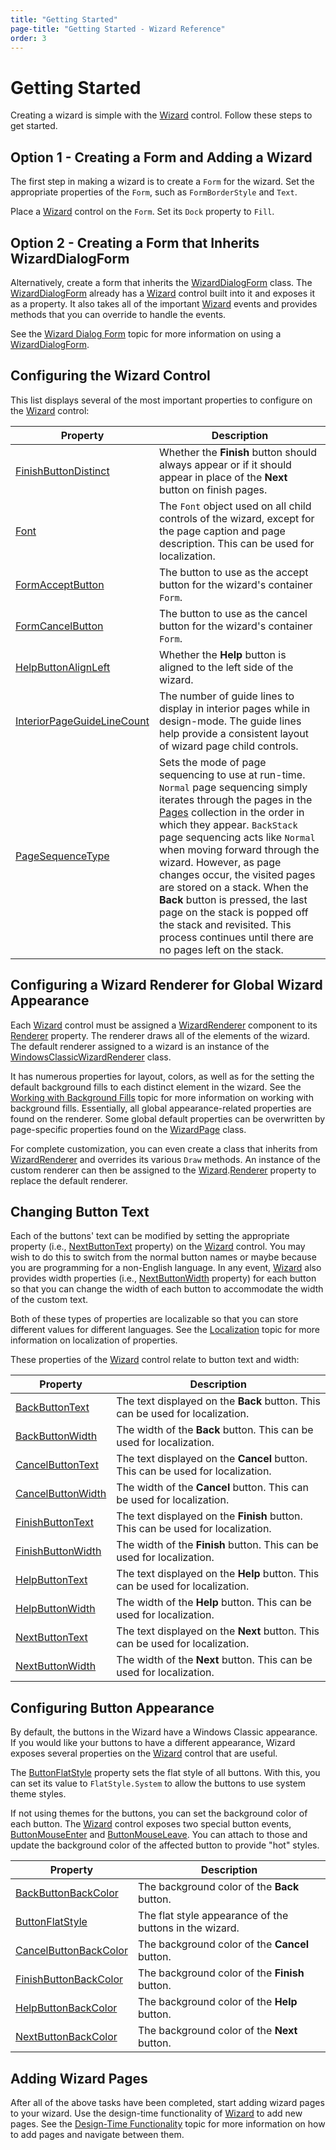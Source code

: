```yaml
---
title: "Getting Started"
page-title: "Getting Started - Wizard Reference"
order: 3
---
```

# Getting Started

Creating a wizard is simple with the [Wizard](xref:@ActiproUIRoot.Controls.Wizard.Wizard) control.  Follow these steps to get started.

## Option 1 - Creating a Form and Adding a Wizard

The first step in making a wizard is to create a `Form` for the wizard.  Set the appropriate properties of the `Form`, such as `FormBorderStyle` and `Text`.

Place a [Wizard](xref:@ActiproUIRoot.Controls.Wizard.Wizard) control on the `Form`.  Set its `Dock` property to `Fill`.

## Option 2 - Creating a Form that Inherits WizardDialogForm

Alternatively, create a form that inherits the [WizardDialogForm](xref:@ActiproUIRoot.Controls.Wizard.WizardDialogForm) class.  The [WizardDialogForm](xref:@ActiproUIRoot.Controls.Wizard.WizardDialogForm) already has a [Wizard](xref:@ActiproUIRoot.Controls.Wizard.Wizard) control built into it and exposes it as a property.  It also takes all of the important [Wizard](xref:@ActiproUIRoot.Controls.Wizard.Wizard) events and provides methods that you can override to handle the events.

See the [Wizard Dialog Form](wizard-dialog-form.md) topic for more information on using a [WizardDialogForm](xref:@ActiproUIRoot.Controls.Wizard.WizardDialogForm).

## Configuring the Wizard Control

This list displays several of the most important properties to configure on the [Wizard](xref:@ActiproUIRoot.Controls.Wizard.Wizard) control:

| Property | Description |
|-----|-----|
| [FinishButtonDistinct](xref:@ActiproUIRoot.Controls.Wizard.Wizard.FinishButtonDistinct) | Whether the **Finish** button should always appear or if it should appear in place of the **Next** button on finish pages. |
| [Font](xref:@ActiproUIRoot.Controls.Wizard.Wizard.Font) | The `Font` object used on all child controls of the wizard, except for the page caption and page description.  This can be used for localization. |
| [FormAcceptButton](xref:@ActiproUIRoot.Controls.Wizard.Wizard.FormAcceptButton) | The button to use as the accept button for the wizard's container `Form`. |
| [FormCancelButton](xref:@ActiproUIRoot.Controls.Wizard.Wizard.FormCancelButton) | The button to use as the cancel button for the wizard's container `Form`. |
| [HelpButtonAlignLeft](xref:@ActiproUIRoot.Controls.Wizard.Wizard.HelpButtonAlignLeft) | Whether the **Help** button is aligned to the left side of the wizard. |
| [InteriorPageGuideLineCount](xref:@ActiproUIRoot.Controls.Wizard.Wizard.InteriorPageGuideLineCount) | The number of guide lines to display in interior pages while in design-mode.  The guide lines help provide a consistent layout of wizard page child controls. |
| [PageSequenceType](xref:@ActiproUIRoot.Controls.Wizard.Wizard.PageSequenceType) | Sets the mode of page sequencing to use at run-time. `Normal` page sequencing simply iterates through the pages in the [Pages](xref:@ActiproUIRoot.Controls.Wizard.Wizard.Pages) collection in the order in which they appear. `BackStack` page sequencing acts like `Normal` when moving forward through the wizard.  However, as page changes occur, the visited pages are stored on a stack.  When the **Back** button is pressed, the last page on the stack is popped off the stack and revisited.  This process continues until there are no pages left on the stack. |

## Configuring a Wizard Renderer for Global Wizard Appearance

Each [Wizard](xref:@ActiproUIRoot.Controls.Wizard.Wizard) control must be assigned a [WizardRenderer](xref:@ActiproUIRoot.Controls.Wizard.WizardRenderer) component to its [Renderer](xref:@ActiproUIRoot.Controls.Wizard.Wizard.Renderer) property.  The renderer draws all of the elements of the wizard.  The default renderer assigned to a wizard is an instance of the [WindowsClassicWizardRenderer](xref:@ActiproUIRoot.Controls.Wizard.WindowsClassicWizardRenderer) class.

It has numerous properties for layout, colors, as well as for the setting the default background fills to each distinct element in the wizard.  See the [Working with Background Fills](working-with-background-fills.md) topic for more information on working with background fills.  Essentially, all global appearance-related properties are found on the renderer.  Some global default properties can be overwritten by page-specific properties found on the [WizardPage](xref:@ActiproUIRoot.Controls.Wizard.WizardPage) class.

For complete customization, you can even create a class that inherits from [WizardRenderer](xref:@ActiproUIRoot.Controls.Wizard.WizardRenderer) and overrides its various `Draw` methods. An instance of the custom renderer can then be assigned to the [Wizard](xref:@ActiproUIRoot.Controls.Wizard.Wizard).[Renderer](xref:@ActiproUIRoot.Controls.Wizard.Wizard.Renderer) property to replace the default renderer.

## Changing Button Text

Each of the buttons' text can be modified by setting the appropriate property (i.e., [NextButtonText](xref:@ActiproUIRoot.Controls.Wizard.Wizard.NextButtonText) property) on the [Wizard](xref:@ActiproUIRoot.Controls.Wizard.Wizard) control.  You may wish to do this to switch from the normal button names or maybe because you are programming for a non-English language.  In any event, [Wizard](xref:@ActiproUIRoot.Controls.Wizard.Wizard) also provides width properties (i.e., [NextButtonWidth](xref:@ActiproUIRoot.Controls.Wizard.Wizard.NextButtonWidth) property) for each button so that you can change the width of each button to accommodate the width of the custom text.

Both of these types of properties are localizable so that you can store different values for different languages.  See the [Localization](localization.md) topic for more information on localization of properties.

These properties of the [Wizard](xref:@ActiproUIRoot.Controls.Wizard.Wizard) control relate to button text and width:

| Property | Description |
|-----|-----|
| [BackButtonText](xref:@ActiproUIRoot.Controls.Wizard.Wizard.BackButtonText) | The text displayed on the **Back** button. This can be used for localization. |
| [BackButtonWidth](xref:@ActiproUIRoot.Controls.Wizard.Wizard.BackButtonWidth) | The width of the **Back** button. This can be used for localization. |
| [CancelButtonText](xref:@ActiproUIRoot.Controls.Wizard.Wizard.CancelButtonText) | The text displayed on the **Cancel** button. This can be used for localization. |
| [CancelButtonWidth](xref:@ActiproUIRoot.Controls.Wizard.Wizard.CancelButtonWidth) | The width of the **Cancel** button. This can be used for localization. |
| [FinishButtonText](xref:@ActiproUIRoot.Controls.Wizard.Wizard.FinishButtonText) | The text displayed on the **Finish** button. This can be used for localization. |
| [FinishButtonWidth](xref:@ActiproUIRoot.Controls.Wizard.Wizard.FinishButtonWidth) | The width of the **Finish** button. This can be used for localization. |
| [HelpButtonText](xref:@ActiproUIRoot.Controls.Wizard.Wizard.HelpButtonText) | The text displayed on the **Help** button. This can be used for localization. |
| [HelpButtonWidth](xref:@ActiproUIRoot.Controls.Wizard.Wizard.HelpButtonWidth) | The width of the **Help** button. This can be used for localization. |
| [NextButtonText](xref:@ActiproUIRoot.Controls.Wizard.Wizard.NextButtonText) | The text displayed on the **Next** button. This can be used for localization. |
| [NextButtonWidth](xref:@ActiproUIRoot.Controls.Wizard.Wizard.NextButtonWidth) | The width of the **Next** button. This can be used for localization. |

## Configuring Button Appearance

By default, the buttons in the Wizard have a Windows Classic appearance.  If you would like your buttons to have a different appearance, Wizard exposes several properties on the [Wizard](xref:@ActiproUIRoot.Controls.Wizard.Wizard) control that are useful.

The [ButtonFlatStyle](xref:@ActiproUIRoot.Controls.Wizard.Wizard.ButtonFlatStyle) property sets the flat style of all buttons.  With this, you can set its value to `FlatStyle.System` to allow the buttons to use system theme styles.

If not using themes for the buttons, you can set the background color of each button.  The [Wizard](xref:@ActiproUIRoot.Controls.Wizard.Wizard) control exposes two special button events, [ButtonMouseEnter](xref:@ActiproUIRoot.Controls.Wizard.Wizard.ButtonMouseEnter) and [ButtonMouseLeave](xref:@ActiproUIRoot.Controls.Wizard.Wizard.ButtonMouseLeave).  You can attach to those and update the background color of the affected button to provide "hot" styles.

| Property | Description |
|-----|-----|
| [BackButtonBackColor](xref:@ActiproUIRoot.Controls.Wizard.Wizard.BackButtonBackColor) | The background color of the **Back** button. |
| [ButtonFlatStyle](xref:@ActiproUIRoot.Controls.Wizard.Wizard.ButtonFlatStyle) | The flat style appearance of the buttons in the wizard. |
| [CancelButtonBackColor](xref:@ActiproUIRoot.Controls.Wizard.Wizard.CancelButtonBackColor) | The background color of the **Cancel** button. |
| [FinishButtonBackColor](xref:@ActiproUIRoot.Controls.Wizard.Wizard.FinishButtonBackColor) | The background color of the **Finish** button. |
| [HelpButtonBackColor](xref:@ActiproUIRoot.Controls.Wizard.Wizard.HelpButtonBackColor) | The background color of the **Help** button. |
| [NextButtonBackColor](xref:@ActiproUIRoot.Controls.Wizard.Wizard.NextButtonBackColor) | The background color of the **Next** button. |

## Adding Wizard Pages

After all of the above tasks have been completed, start adding wizard pages to your wizard.  Use the design-time functionality of [Wizard](xref:@ActiproUIRoot.Controls.Wizard.Wizard) to add new pages.  See the [Design-Time Functionality](design-time-functionality.md) topic for more information on how to add pages and navigate between them.
